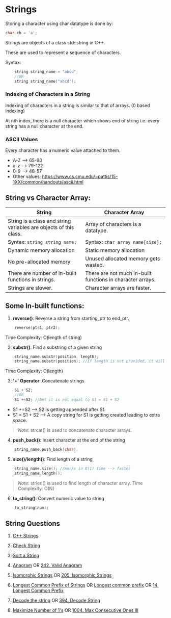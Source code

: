 # Strings
Storing a character using char datatype is done by:
```cpp
char ch = 'a';
```
Strings are objects of a class std::string in C++.

These are used to represent a sequence of characters.

Syntax:
```cpp
    string string_name = "abcd";
    //OR
    string string_name("abcd");
```

### Indexing of Characters in a String
Indexing of characters in a string is similar to that of arrays. (0 based indexing)

At nth index, there is a null character which shows end of string i.e. every string has a null character at the end.

### ASCII Values
Every character has a numeric value attached to them.
- A-Z --> 65-90
- a-z --> 79-122
- 0-9 --> 48-57
- Other values: https://www.cs.cmu.edu/~pattis/15-1XX/common/handouts/ascii.html

## String vs Character Array:
| String | Character Array |
| ------- | ------- |
| String is a class and string variables are objects of this class. | Array of characters is a datatype. |
| Syntax: ```string string_name;``` | Syntax: ```char array_name[size];``` |
| Dynamic memory allocation | Static memory allocation |
| No pre-allocated memory | Unused allocated memory gets wasted. |
| There are number of in-built functions in strings. | There are not much in-built functions in character arrays. |
| Strings are slower. | Character arrays are faster. |

## Some In-built functions:
1. **reverse()**: Reverse a string from starting_ptr to end_ptr.
```cpp
    reverse(ptr1, ptr2);
```

Time Complexity: O(length of string)

2. **substr()**: Find a substring of a given string
```cpp
    string_name.substr(position, length);
    string_name.substr(position); //If length is not provided, it will print string from given position till the end.
```

Time Complexity: O(length)

3. **'+' Operator**: Concatenate strings
```cpp
    S1 + S2;
    //OR
    S1 +=S2; //but it is not equal to S1 = S1 + S2
```
- S1 +=S2 --> S2 is getting appended after S1.
- S1 = S1 + S2 --> A copy string for S1 is getting created leading to extra space.

> *Note*: strcat() is used to concatenate character arrays.

4. **push_back()**: Insert character at the end of the string
```cpp
    string_name.push_back(char);
```

5. **size()/length()**: Find length of a string
```cpp
    string_name.size(); //Works in O(1) time --> faster
    string_name.length(); 
```
> *Note*: strlen() is used to find length of character array.
> Time Complexity: O(N)

6. **to_string()**: Convert numeric value to string
```cpp
    to_string(num);
```

## String Questions
1. [C++ Strings](https://www.geeksforgeeks.org/problems/c-strings4609/1?page=1&category=Strings&sortBy=difficulty)

2. [Check String](https://www.geeksforgeeks.org/problems/check-string1818/1?page=1&category=Strings&sortBy=difficulty)

3. [Sort a String](https://www.geeksforgeeks.org/problems/sort-a-string2943/1?page=2&category=Strings&difficulty=School,Basic&sortBy=submissions)

4. [Anagram](https://www.geeksforgeeks.org/problems/anagram-1587115620/1) OR [242. Valid Anagram](https://leetcode.com/problems/valid-anagram)

5. [Isomorphic Strings](https://www.geeksforgeeks.org/problems/isomorphic-strings-1587115620/1) OR [205. Isomorphic Strings](https://leetcode.com/problems/isomorphic-strings)

6. [Longest Common Prefix of Strings](https://www.geeksforgeeks.org/problems/longest-common-prefix-in-an-array5129/1) OR [Longest common prefix](https://www.geeksforgeeks.org/problems/minimum-shift-for-longest-common-prefix0759/1) OR [14. Longest Common Prefix](https://leetcode.com/problems/longest-common-prefix)

7. [Decode the string](https://www.geeksforgeeks.org/problems/decode-the-string2444/1) OR [394. Decode String](https://leetcode.com/problems/decode-string)

8. [Maximize Number of 1's](https://www.geeksforgeeks.org/problems/maximize-number-of-1s0905/1) OR [1004. Max Consecutive Ones III](https://leetcode.com/problems/max-consecutive-ones-iii)